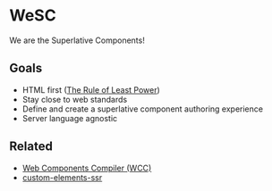 # WeSC

We are the Superlative Components!


## Goals

- HTML first ([The Rule of Least Power](https://www.w3.org/2001/tag/doc/leastPower.html))
- Stay close to web standards
- Define and create a superlative component authoring experience
- Server language agnostic


## Related

- [Web Components Compiler (WCC)](https://github.com/ProjectEvergreen/wcc)
- [custom-elements-ssr](https://github.com/thepassle/custom-elements-ssr/)
